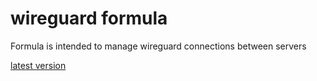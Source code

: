 # wireguard formula
Formula is intended to manage wireguard connections between servers

[latest version](./v20240330)
